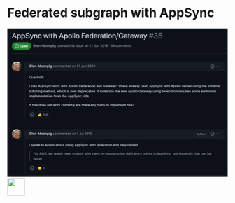 ---
---

# Federated subgraph with AppSync

<img class="ml-50 h-80" src="/federation-appsync.png">

<div class="abs-br m-6 flex gap-2">
<img 
        src="https://cdn.freebiesupply.com/logos/large/2x/postnl-3-logo-png-transparent.png"
        height="40"
        width="40"
    >
</div>